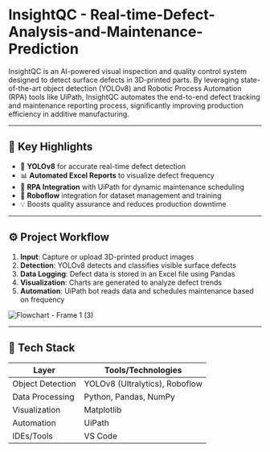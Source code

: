 # InsightQC - Real-time-Defect-Analysis-and-Maintenance-Prediction

InsightQC is an AI-powered visual inspection and quality control system designed to detect surface defects in 3D-printed parts. By leveraging state-of-the-art object detection (YOLOv8) and Robotic Process Automation (RPA) tools like UiPath, InsightQC automates the end-to-end defect tracking and maintenance reporting process, significantly improving production efficiency in additive manufacturing.

---

## 🎯 Key Highlights

- 🧠 **YOLOv8** for accurate real-time defect detection
- 📊 **Automated Excel Reports** to visualize defect frequency
- 🤖 **RPA Integration** with UiPath for dynamic maintenance scheduling
- 📂 **Roboflow** integration for dataset management and training
- 💡 Boosts quality assurance and reduces production downtime

---

## ⚙️ Project Workflow

1. **Input**: Capture or upload 3D-printed product images
2. **Detection**: YOLOv8 detects and classifies visible surface defects
3. **Data Logging**: Defect data is stored in an Excel file using Pandas
4. **Visualization**: Charts are generated to analyze defect trends
5. **Automation**: UiPath bot reads data and schedules maintenance based on frequency

![Flowchart - Frame 1 (3)](https://github.com/user-attachments/assets/3936b0d5-e45a-4e73-828b-666916c9b60e)

---

## 🧱 Tech Stack

| Layer           | Tools/Technologies           |
|----------------|------------------------------|
| Object Detection | YOLOv8 (Ultralytics), Roboflow |
| Data Processing | Python, Pandas, NumPy         |
| Visualization   | Matplotlib                    |
| Automation      | UiPath                        |
| IDEs/Tools      | VS Code                       |


